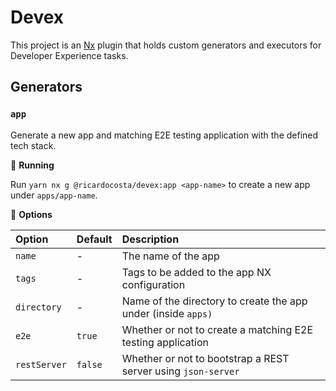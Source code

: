# Devex

This project is an [Nx](https://nx.dev) plugin that holds custom generators and executors for Developer Experience tasks.

## Generators

### `app`

Generate a new app and matching E2E testing application with the defined tech stack.

🔌 **Running**

Run `yarn nx g @ricardocosta/devex:app <app-name>` to create a new app under `apps/app-name`.

🔧 **Options**

| Option       | Default | Description                                                   |
| :----------- | :------ | :------------------------------------------------------------ |
| `name`       | -       | The name of the app                                           |
| `tags`       | -       | Tags to be added to the app NX configuration                  |
| `directory`  | -       | Name of the directory to create the app under (inside `apps)` |
| `e2e`        | `true`  | Whether or not to create a matching E2E testing application   |
| `restServer` | `false` | Whether or not to bootstrap a REST server using `json-server` |
